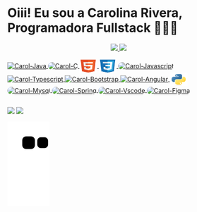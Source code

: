 # Oiii! Eu sou a Carolina Rivera, Programadora Fullstack  👩🏻‍💻

<div align="center">
  <a href="https://github.com/CarolRivera192">
  <img height="180em" src="https://github-readme-stats.vercel.app/api?username=carolrivera192&bg_color=30,e96443,904e95&title_color=fff&text_color=fff">
  <img height="180em" src="https://github-readme-stats.vercel.app/api/top-langs/?username=carolrivera192&layout=compact&langs_count=7&theme=radical"/>
</div>

  <div style="display: inline_block"><br>
    <img align="center" alt="Carol-Java" height="30" width="40" src="https://cdn.jsdelivr.net/gh/devicons/devicon/icons/java/java-original.svg"/>
    <img align="center" alt="Carol-C" height="30" width="40" style="border-radius:50px;" src="https://cdn.jsdelivr.net/gh/devicons/devicon/icons/c/c-original.svg"/>
    <img align="center" alt="Carol-HTML" height="30" width="40" src="https://raw.githubusercontent.com/devicons/devicon/master/icons/html5/html5-original.svg"/>
    <img align="center" alt="Carol-CSS" height="30" width="40" src="https://raw.githubusercontent.com/devicons/devicon/master/icons/css3/css3-original.svg"/>
    <img align="center" alt="Carol-Javascript" height="30" width="40" style="border-radius:50px;" src="https://cdn.jsdelivr.net/gh/devicons/devicon/icons/javascript/javascript-original.svg"/>
    <img align="center" alt="Carol-Typescript" height="30" width="40" src="https://cdn.jsdelivr.net/gh/devicons/devicon/icons/typescript/typescript-original.svg"/>
    <img align="center" alt="Carol-Bootstrap" height="30" width="40" src="https://cdn.jsdelivr.net/gh/devicons/devicon/icons/bootstrap/bootstrap-plain.svg">
    <img align="center" alt="Carol-Angular" height="30" width="40" src="https://cdn.jsdelivr.net/gh/devicons/devicon/icons/angularjs/angularjs-original.svg"/> 
  <img align="center" alt="Carol-Python" height="30" width="40" src="https://raw.githubusercontent.com/devicons/devicon/master/icons/python/python-original.svg"/>
    <img align="center" alt="Carol-Mysql" height="30" width="40" style="border-radius:50px;" src="https://cdn.jsdelivr.net/gh/devicons/devicon/icons/mysql/mysql-original-wordmark.svg"/>
    <img align="center" alt="Carol-Spring" height="30" width="40" style="border-radius:50px;" src="https://cdn.jsdelivr.net/gh/devicons/devicon/icons/spring/spring-original.svg"/>
    <img align="center" alt="Carol-Vscode" height="30" width="40" style="border-radius:50px;" src="https://cdn.jsdelivr.net/gh/devicons/devicon/icons/vscode/vscode-original.svg"/>
    <img align="center" alt="Carol-Figma" height="30" width="40" style="border-radius:50px;" src="https://cdn.jsdelivr.net/gh/devicons/devicon/icons/figma/figma-original.svg"/>
    
  </div>
</div>
  
  ##
 
<div> 
  <a href = "mailto:ribeiro.carolribeiro.carolina@gmail.com"><img src="https://img.shields.io/badge/-Gmail-%23333?style=for-the-badge&logo=gmail&logoColor=white" target="_blank"></a>
  <a href="https://www.linkedin.com/in/carolina-rivera-a0b146189/" target="_blank"><img src="https://img.shields.io/badge/-LinkedIn-%230077B5?style=for-the-badge&logo=linkedin&logoColor=white" target="_blank"></a> 
 
  ![Snake animation](https://github.com/carolrivera192/carolrivera192/blob/output/github-contribution-grid-snake.svg)
 
</div>
